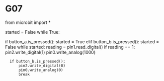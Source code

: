 # G07


from microbit import *

started = False
while True:
    
   if button_a.is_pressed():
        started = True
    elif button_b.is_pressed():
        started = False
    while started:
      reading = pin1.read_digital()
      if reading == 1:
          pin2.write_digital(1)
          pin0.write_analog(1000)
    
      if button_b.is_pressed():
          pin2.write_digital(0)
          pin0.write_analog(0)
          break
                
                        
                        
            
        
        
    
    
